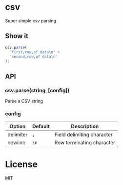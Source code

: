 # csv

  Super simple csv parsing

## Show it

```js
csv.parse(
  'first,row,of data\n' +
  'second,row,of data\n'
);
```

## API

### csv.parse(string, [config])

  Parse a CSV string

### config

Option | Default | Description
------ | ------- | -----------
delimiter | `,` | Field delimiting character
newline | `\n` | Row terminating character

# License

  MIT
